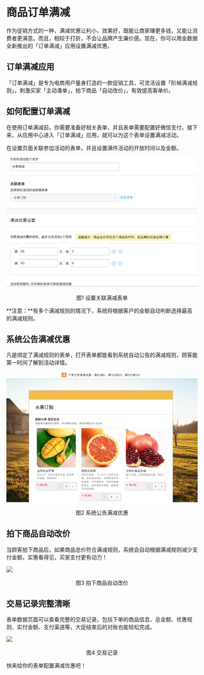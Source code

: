# 商品订单满减

作为促销方式的一种，满减优惠让利小，效果好，既能让商家赚更多钱，又能让消费者更满意。而且，相较于打折，不会让品牌产生廉价感。现在，你可以用金数据全新推出的「订单满减」应用设置满减优惠。

## 订单满减应用

「订单满减」是专为电商用户量身打造的一款促销工具，可灵活设置「阶梯满减规则」，刺激买家「主动凑单」，拍下商品「自动改价」，有效提高客单价。

## 如何配置订单满减

在使用订单满减前，你需要准备好相关表单，并且表单需要配置好微信支付。接下来，从应用中心进入「订单满减」应用，就可以为这个表单设置满减活动。


在设置页面关联参加活动的表单，并且设置满件活动的开放时间以及金额。

![](/assets/满减-关联表单.jpg)

<center>图1 设置关联满减表单</center>

**注意：**有多个满减规则的情况下，系统将根据客户的金额自动判断选择最高的满减规则。

## 系统公告满减优惠

凡是绑定了满减规则的表单，打开表单都能看到系统自动公告的满减规则，顾客能第一时间了解到活动详情。

![](/assets/满减-系统公告.png)

<center>图2 系统公告满减优惠</center>

## 拍下商品自动改价

当顾客拍下商品后，如果商品总价符合满减规则，系统会自动根据满减规则减少支付金额，实惠看得见，买家支付更有动力！

![](https://ws1.sinaimg.cn/large/c25e83dbgy1flxzgb107mj212k0es3z7.jpg)

<center>图3 拍下商品自动改价</center>

## 交易记录完整清晰

表单数据页面可以查看完整的交易记录，包括下单的商品信息、总金额、优惠规则、实付金额、支付渠道等，大促结束后的对账也能轻松完成。

![](https://ws1.sinaimg.cn/large/c25e83dbgy1flxzhdxylvj21hc09676x.jpg)

<center>图4 交易记录</center>

快来给你的表单配置满减优惠吧！
